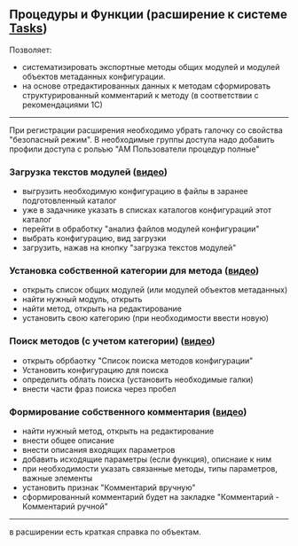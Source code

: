 ## Процедуры и Функции (расширение к системе [Tasks](https://github.com/BlizD/Tasks))
Позволяет:

* систематизировать экспортные методы общих модулей и модулей объектов метаданных конфигурации.
* на основе отредактированных данных к методам сформировать структурированный комментарий к методу (в соответствии с рекомендациями 1С)
----
При регистрации расширения необходимо убрать галочку со свойства "безопасный режим". В необходимые группы доступа надо добавить профили доступа с рольъю "АМ Пользователи процедур полные"

### Загрузка текстов модулей ([видео](https://github.com/DenVortEP/MethodSearch/issues/1#issue-2181849276))
* выгрузить необходимую конфигурацию в файлы в заранее подготовленный каталог
* уже в задачнике указать в списках каталогов конфигураций этот каталог
* перейти в обработку "анализ файлов модулей конфигурации"
* выбрать конфигурацию, вид загрузки
* загрузить, нажав на кнопку "загрузка текстов модулей"

### Установка собственной категории для метода ([видео](https://github.com/DenVortEP/MethodSearch/issues/2#issue-2182073874))
* открыть список общих модулей (или модулей объектов метаданных)
* найти нужный модуль, открыть
* найти метод, открыть на редактирование
* установить свою категорию (при необходимости ввести новую)

### Поиск методов (с учетом категории) ([видео](https://github.com/DenVortEP/MethodSearch/issues/3#issue-2182094001))
* открыть обрбаотку "Список поиска методов конфигурации"
* Установить конфигурацию для поиска
* определить облать поиска (установить необходимые галки)
* внести части фраз поиска через пробел

### Формирование собственного комментария ([видео](https://github.com/DenVortEP/MethodSearch/issues/4#issue-2183699527))
* найти нужный метод, открыть на редактирование
* внести  общее описание
* внести  описания входящих параметров
* добавить исходящие параметры (если функция), описнаие к ним
* при необходимости указать связанные методы, типы параметров, важные элементы
* установить признак "Комментарий вручную"
* сформированный комментарий будет на закладке "Комментарий - Комментарий ручной"

-----
в расширении  есть краткая справка по объектам.
  
 
